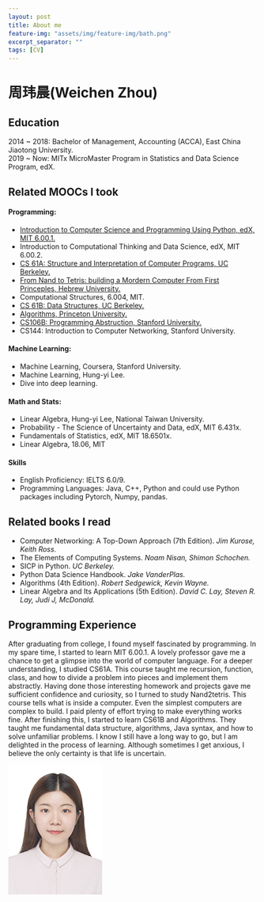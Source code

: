 ```yaml
---
layout: post
title: About me
feature-img: "assets/img/feature-img/bath.png"
excerpt_separator: ""
tags: [CV]
---
```






# 周玮晨(Weichen Zhou)

## Education
2014 ~ 2018: Bachelor of Management, Accounting (ACCA), East China Jiaotong University.    
2019 ~ Now: MITx MicroMaster Program in Statistics and Data Science Program, edX.

## Related MOOCs I took
#### Programming:
* [Introduction to Computer Science and Programming Using Python, edX, MIT 6.00.1.](https://github.com/Radbruch/mit-6001x "MIT 6.00.1x")
* Introduction to Computational Thinking and Data Science, edX, MIT 6.00.2.
* [CS 61A: Structure and Interpretation of Computer Programs, UC Berkeley.](https://github.com/Radbruch/CS61A "CS 61A")
* [From Nand to Tetris: building a Mordern Computer From First Princeples, Hebrew University.](https://github.com/Radbruch/nand2tetris "From nand to tetris")
* Computational Structures, 6.004, MIT.
* [CS 61B: Data Structures, UC Berkeley.](https://github.com/Radbruch/cs61b "CS 61B")
* [Algorithms, Princeton University.](https://github.com/Radbruch/Algorithems "Algorithms")
* [CS106B: Programming Abstruction, Stanford University.](https://github.com/Radbruch/CS106b "CS 106b")
* CS144: Introduction to Computer Networking, Stanford University.

#### Machine Learning:
* Machine Learning, Coursera, Stanford University.
* Machine Learning, Hung-yi Lee.
* Dive into deep learning.
#### Math and Stats:
* Linear Algebra, Hung-yi Lee, National Taiwan University.
* Probability - The Science of Uncertainty and Data, edX, MIT 6.431x.
* Fundamentals of Statistics, edX, MIT 18.6501x.
* Linear Algebra, 18.06, MIT

#### Skills
* English Proficiency: IELTS 6.0/9.
* Programming Languages: Java, C++, Python and could use Python packages including Pytorch, Numpy, pandas.

## Related books I read

- Computer Networking: A Top-Down Approach (7th Edition). *Jim Kurose, Keith Ross.*
- The Elements of Computing Systems. *Noam Nisan, Shimon Schochen.*
- SICP in Python. *UC Berkeley.*
- Python Data Science Handbook. *Jake VanderPlas.*
- Algorithms (4th Edition). *Robert Sedgewick, Kevin Wayne.*
- Linear Algebra and Its Applications (5th Edition). *David C. Lay, Steven R. Lay, Judi J, McDonald.*

## Programming Experience
After graduating from college, I found myself fascinated by programming. In my spare time, I started to learn MIT 6.00.1. A lovely professor gave me a chance to get a glimpse into the world of computer language. For a deeper understanding, I studied CS61A. This course taught me recursion, function, class, and how to divide a problem into pieces and implement them abstractly. Having done those interesting homework and projects gave me sufficient confidence and curiosity, so I turned to study Nand2tetris. This course tells what is inside a computer. Even the simplest computers are complex to build. I paid plenty of effort trying to make everything works fine. After finishing this, I started to learn CS61B and Algorithms. They taught me fundamental data structure, algorithms, Java syntax, and how to solve unfamiliar problems. I know I still have a long way to go, but I am delighted in the process of learning. Although sometimes I get anxious, I believe the only certainty is that life is uncertain.


![photo]( /assets/img/cv/photo.png)